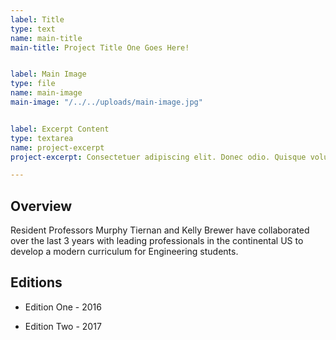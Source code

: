 ```yaml
---
label: Title
type: text
name: main-title
main-title: Project Title One Goes Here! 


label: Main Image
type: file
name: main-image
main-image: "/../../uploads/main-image.jpg"


label: Excerpt Content
type: textarea
name: project-excerpt
project-excerpt: Consectetuer adipiscing elit. Donec odio. Quisque volutpat mattis eros. Nullam malesuada erat ut turpis. Suspendisse urna nibh, viverra non, semper suscipit, posuere a, pede. 

---
```


## Overview

Resident Professors Murphy Tiernan and Kelly Brewer have collaborated over the last 3 years with leading professionals in the continental US to develop a modern curriculum for Engineering students.

## Editions

* Edition One - 2016

* Edition Two - 2017